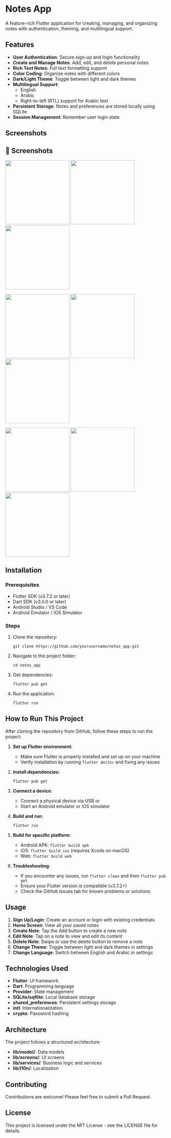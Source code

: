 # Notes App

A feature-rich Flutter application for creating, managing, and organizing notes with authentication, theming, and multilingual support.

## Features

- **User Authentication**: Secure sign-up and login functionality
- **Create and Manage Notes**: Add, edit, and delete personal notes
- **Rich Text Notes**: Full text formatting support
- **Color Coding**: Organize notes with different colors
- **Dark/Light Theme**: Toggle between light and dark themes
- **Multilingual Support**: 
  - English
  - Arabic
  - Right-to-left (RTL) support for Arabic text
- **Persistent Storage**: Notes and preferences are stored locally using SQLite
- **Session Management**: Remember user login state

## Screenshots

<h2>📸 Screenshots</h2>
<p>
  <img src="screenshots/image1.jpg" width="200">
  <img src="screenshots/image2.jpg" width="200">
  <img src="screenshots/image3.jpg" width="200">
</p>
<p>
  <img src="screenshots/image4.jpg" width="200">
  <img src="screenshots/image5.jpg" width="200">
  <img src="screenshots/image6.jpg" width="200">
</p>
<p>
  <img src="screenshots/image7.jpg" width="200">
  <img src="screenshots/image8.jpg" width="200">
  <img src="screenshots/image9.jpg" width="200">
</p>


## Installation

### Prerequisites

- Flutter SDK (v3.7.2 or later)
- Dart SDK (v3.0.0 or later)
- Android Studio / VS Code
- Android Emulator / iOS Simulator

### Steps

1. Clone the repository:
   ```
   git clone https://github.com/yourusername/notes_app.git
   ```

2. Navigate to the project folder:
   ```
   cd notes_app
   ```

3. Get dependencies:
   ```
   flutter pub get
   ```

4. Run the application:
   ```
   flutter run
   ```

## How to Run This Project

After cloning the repository from GitHub, follow these steps to run the project:

1. **Set up Flutter environment**:
   - Make sure Flutter is properly installed and set up on your machine
   - Verify installation by running `flutter doctor` and fixing any issues

2. **Install dependencies**:
   ```
   flutter pub get
   ```

3. **Connect a device**:
   - Connect a physical device via USB or
   - Start an Android emulator or iOS simulator

4. **Build and run**:
   ```
   flutter run
   ```
   
5. **Build for specific platform**:
   - Android APK: `flutter build apk`
   - iOS: `flutter build ios` (requires Xcode on macOS)
   - Web: `flutter build web`

6. **Troubleshooting**:
   - If you encounter any issues, run `flutter clean` and then `flutter pub get`
   - Ensure your Flutter version is compatible (v3.7.2+)
   - Check the GitHub Issues tab for known problems or solutions

## Usage

1. **Sign Up/Login**: Create an account or login with existing credentials
2. **Home Screen**: View all your saved notes
3. **Create Note**: Tap the Add button to create a new note
4. **Edit Note**: Tap on a note to view and edit its content
5. **Delete Note**: Swipe or use the delete button to remove a note
6. **Change Theme**: Toggle between light and dark themes in settings
7. **Change Language**: Switch between English and Arabic in settings

## Technologies Used

- **Flutter**: UI framework
- **Dart**: Programming language
- **Provider**: State management
- **SQLite/sqflite**: Local database storage
- **shared_preferences**: Persistent settings storage
- **intl**: Internationalization
- **crypto**: Password hashing

## Architecture

The project follows a structured architecture:

- **lib/model/**: Data models
- **lib/screens/**: UI screens
- **lib/services/**: Business logic and services
- **lib/l10n/**: Localization

## Contributing

Contributions are welcome! Please feel free to submit a Pull Request.

## License

This project is licensed under the MIT License - see the LICENSE file for details.
